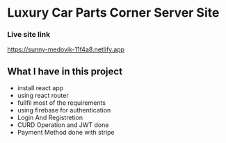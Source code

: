 # Luxury Car Parts Corner Server Site

### Live site link
https://sunny-medovik-11f4a8.netlify.app

## What I have in this project
- install react app
- using react router
- fullfil most of the requirements
- using firebase for authentication
- Login And Registretion
- CURD Operation and JWT done
- Payment Method done with stripe
